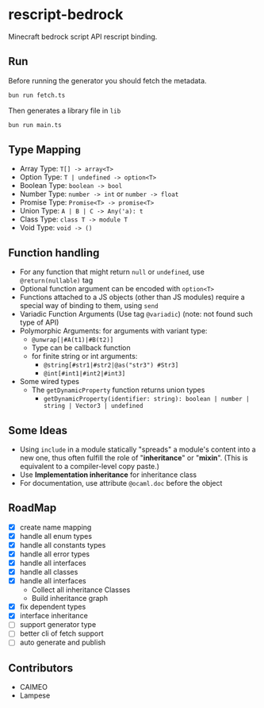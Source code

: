 # rescript-bedrock

Minecraft bedrock script API rescript binding.

## Run
Before running the generator you should fetch the metadata.
```sh
bun run fetch.ts
```

Then generates a library file in `lib`
```sh
bun run main.ts
```

## Type Mapping
- Array Type: `T[] -> array<T>`
- Option Type: `T | undefined -> option<T>`
- Boolean Type: `boolean -> bool`
- Number Type: `number -> int` or `number -> float`
- Promise Type: `Promise<T> -> promise<T>`
- Union Type: `A | B | C -> Any('a): t`
- Class Type: `class T -> module T`
- Void Type: `void -> ()`

## Function handling
- For any function that might return `null` or `undefined`, use `@return(nullable)` tag
- Optional function argument can be encoded with `option<T>`
- Functions attached to a JS objects (other than JS modules) require a special way of binding to them, using `send`
- Variadic Function Arguments (Use tag `@variadic`) (note: not found such type of API)
- Polymorphic Arguments: for arguments with variant type:
  - `@unwrap[|#A(t1)|#B(t2)]`
  - Type can be callback function
  - for finite string or int arguments: 
    - `@string[#str1|#str2|@as("str3") #Str3]`
    - `@int[#int1|#int2|#int3]`
- Some wired types
  - The `getDynamicProperty` function returns union types
    - `getDynamicProperty(identifier: string): boolean | number | string | Vector3 | undefined`

## Some Ideas
- Using `include` in a module statically "spreads" a module's content into a new one, thus often fulfill the role of "**inheritance**" or "**mixin**". (This is equivalent to a compiler-level copy paste.)
- Use **Implementation inheritance** for inheritance class
- For documentation, use attribute `@ocaml.doc` before the object

## RoadMap
- [x] create name mapping
- [x] handle all enum types
- [x] handle all constants types
- [x] handle all error types
- [x] handle all interfaces
- [x] handle all classes
- [x] handle all interfaces
  - Collect all inheritance Classes
  - Build inheritance graph
- [x] fix dependent types
- [x] interface inheritance
- [ ] support generator type
- [ ] better cli of fetch support
- [ ] auto generate and publish

## Contributors
- CAIMEO
- Lampese